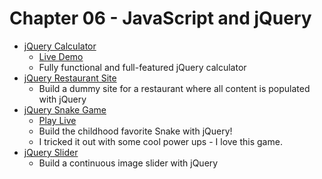# Chapter 06 - JavaScript and jQuery

- [jQuery Calculator](https://github.com/craftykate/odin-project/tree/master/Chapter_06-JavaScript_and_jQuery/calculator)
  - [Live Demo](http://katemcfaul.surge.sh/)
  - Fully functional and full-featured jQuery calculator
- [jQuery Restaurant Site](https://github.com/craftykate/odin-project/tree/master/Chapter_06-JavaScript_and_jQuery/restaurant)
  - Build a dummy site for a restaurant where all content is populated with jQuery
- [jQuery Snake Game](https://github.com/craftykate/odin-project/tree/master/Chapter_06-JavaScript_and_jQuery/snake)
  - [Play Live](http://katemcfaul.com/snake/)
  - Build the childhood favorite Snake with jQuery!
  - I tricked it out with some cool power ups - I love this game.
- [jQuery Slider](https://github.com/craftykate/odin-project/tree/master/Chapter_06-JavaScript_and_jQuery/slider)
  - Build a continuous image slider with jQuery

